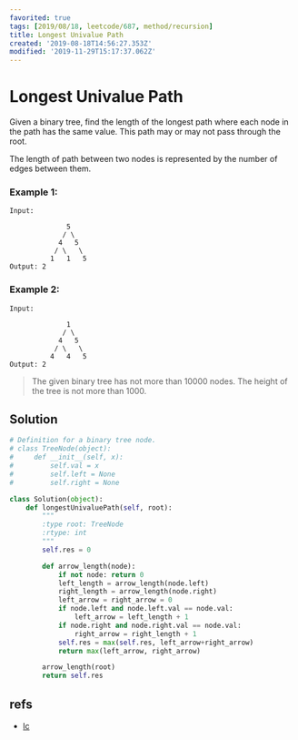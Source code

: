 ```yaml
---
favorited: true
tags: [2019/08/18, leetcode/687, method/recursion]
title: Longest Univalue Path
created: '2019-08-18T14:56:27.353Z'
modified: '2019-11-29T15:17:37.062Z'
---
```


# Longest Univalue Path

Given a binary tree, find the length of the longest path where each node in the path has the same value. This path may or may not pass through the root.

The length of path between two nodes is represented by the number of edges between them.

### Example 1:

```
Input:

              5
             / \
            4   5
           / \   \
          1   1   5
Output: 2
```

### Example 2:

```
Input:

              1
             / \
            4   5
           / \   \
          4   4   5
Output: 2
```

> The given binary tree has not more than 10000 nodes. The height of the tree is not more than 1000.

## Solution

```python
# Definition for a binary tree node.
# class TreeNode(object):
#     def __init__(self, x):
#         self.val = x
#         self.left = None
#         self.right = None

class Solution(object):
    def longestUnivaluePath(self, root):
        """
        :type root: TreeNode
        :rtype: int
        """
        self.res = 0

        def arrow_length(node):
            if not node: return 0
            left_length = arrow_length(node.left)
            right_length = arrow_length(node.right)
            left_arrow = right_arrow = 0
            if node.left and node.left.val == node.val:
                left_arrow = left_length + 1
            if node.right and node.right.val == node.val:
                right_arrow = right_length + 1
            self.res = max(self.res, left_arrow+right_arrow)
            return max(left_arrow, right_arrow)

        arrow_length(root)
        return self.res
```

## refs

* [lc](https://leetcode.com/problems/longest-univalue-path/)
